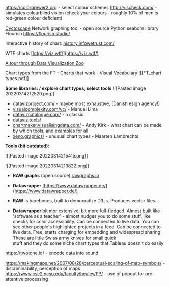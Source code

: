 https://colorbrewer2.org - select colour schemes
http://vischeck.com/ - simulates colourblind vision (check your colours - roughly 10% of men is red-green colour deficient)

[Cyctoscape](https://cytoscape.org/) Network graphing tool - open source
Python seaborn library
Flourish https://flourish.studio/


Interactive history of chart: [history.infowetrust.com/](https://history.infowetrust.com/)

WTF charts  [https://viz.wtf/](https://viz.wtf/)

[A tour through Data Visualization Zoo](https://web.archive.org/web/20220314131512/https://queue.acm.org/detail.cfm?id=1805128)

Chart types from the FT - Charts that work - Visual Vocabulary
![[FT_chart types.pdf]]

**Some libraries:  / explore chart types, select tools**
![[Pasted image 20220314212520.png]]

- [datavizproject.com/](https://datavizproject.com/) - maybe most exhaustive, (Danish esign agency!)
- [visualcomplexity.com/vc/](http://www.visualcomplexity.com/vc/) - Manuel Lima
- [datavizcatalogue.com/](https://datavizcatalogue.com/) - a classic
- [dataviz.tools/](http://dataviz.tools/)
- [chartmaker.visualisingdata.com/](http://chartmaker.visualisingdata.com/) - Andy Kirk - what chart can be made by which tools, and examples for all
- [xeno.graphics/](https://xeno.graphics/) - unusual chart types - Maarten Lambrechts

**Tools (bit outdated):**

![[Pasted image 20220314215415.png]]

![[Pasted image 20220314213822.png]]


   
-   **RAW graphs** (open source) [rawgraphs.io](http://rawgraphs.io)
-   **Datawrapper** [https://www.datawrapper.de/](https://www.datawrapper.de/)

- **RAW** is barebones, built to democratize D3.js. Produces vector files.
- **Datawrapper** bit mor extensive, bit more full-fledged. Almost built like 'software as a teacher' - almost nudges you to do some stuff, like checks for color accessibility. Can be connected to live data. You can see other people's highlighted projects in a feed. Can be connected to live data. Free, starts charging for embedding and widespread sharing
These are little Swiss army knives for small quick  
stuff and they do some niche chart types that Tableau doesn't do easily

https://twotone.io/ - encode data into sound

https://makingmaps.net/2007/08/28/perceptual-scaling-of-map-symbols/ - discriminability, perception of maps
https://www.csc2.ncsu.edu/faculty/healey/PP/ - use of popout for pre-attentive processing